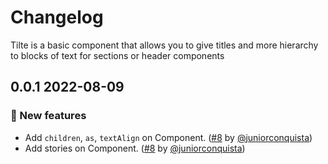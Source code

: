 # Changelog

Tilte is a basic component that allows you to give titles and more hierarchy to blocks of text for sections or header components

## 0.0.1 2022-08-09

<!-- ### 📚 3rd party library updates -->

<!-- ### 🛠 Breaking changes -->

### 🎉 New features

- Add `children`, `as`, `textAlign` on Component. ([#8](https://github.com/TiendaNube/nimbus-design-system/pull/8) by [@juniorconquista](https://github.com/juniorconquista))
- Add stories on Component. ([#8](https://github.com/TiendaNube/nimbus-design-system/pull/8) by [@juniorconquista](https://github.com/juniorconquista))

<!-- ### 🐛 Bug fixes -->

<!-- ### 💡 Others -->

<!-- ### ⚠️ Notices -->
